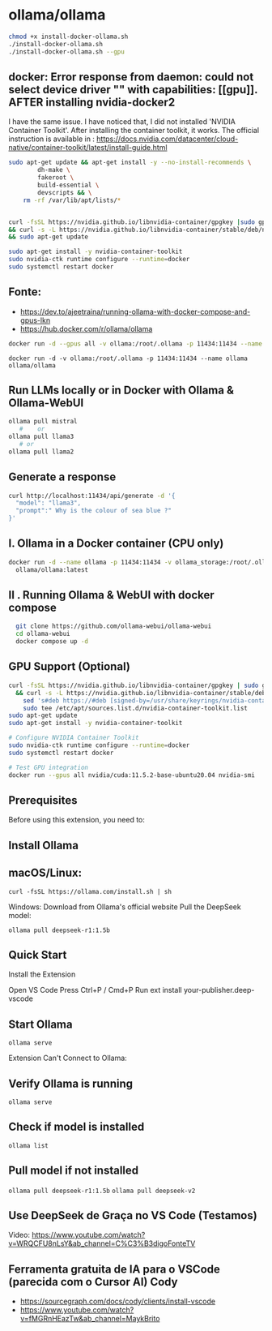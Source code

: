 # ollama/ollama

```sh
chmod +x install-docker-ollama.sh
./install-docker-ollama.sh
./install-docker-ollama.sh --gpu
```

## docker: Error response from daemon: could not select device driver "" with capabilities: [[gpu]]. AFTER installing nvidia-docker2

I have the same issue. I have noticed that, I did not installed 'NVIDIA Container Toolkit'. After installing the container toolkit, it works. The official instruction is available in : https://docs.nvidia.com/datacenter/cloud-native/container-toolkit/latest/install-guide.html

```sh
sudo apt-get update && apt-get install -y --no-install-recommends \                                                                             
        dh-make \
        fakeroot \                                                                 
        build-essential \
        devscripts && \
    rm -rf /var/lib/apt/lists/*


curl -fsSL https://nvidia.github.io/libnvidia-container/gpgkey |sudo gpg --dearmor -o /usr/share/keyrings/nvidia-container-toolkit-keyring.gpg \
&& curl -s -L https://nvidia.github.io/libnvidia-container/stable/deb/nvidia-container-toolkit.list | sed 's#deb https://#deb [signed-by=/usr/share/keyrings/nvidia-container-toolkit-keyring.gpg] https://#g' | sudo tee /etc/apt/sources.list.d/nvidia-container-toolkit.list \
&& sudo apt-get update

sudo apt-get install -y nvidia-container-toolkit
sudo nvidia-ctk runtime configure --runtime=docker
sudo systemctl restart docker
```

## Fonte:
- https://dev.to/ajeetraina/running-ollama-with-docker-compose-and-gpus-lkn
- https://hub.docker.com/r/ollama/ollama


```sh
docker run -d --gpus all -v ollama:/root/.ollama -p 11434:11434 --name ollama ollama/ollama:latest
```


`docker run -d -v ollama:/root/.ollama -p 11434:11434 --name ollama ollama/ollama`

## Run LLMs locally or in Docker with Ollama & Ollama-WebUI
```sh
ollama pull mistral
   #    or 
ollama pull llama3
   # or 
ollama pull llama2 
```

## Generate a response
```sh
curl http://localhost:11434/api/generate -d '{
  "model": "llama3",
  "prompt":" Why is the colour of sea blue ?"
}'

```

## I. Ollama in a Docker container (CPU only)
```sh
docker run -d --name ollama -p 11434:11434 -v ollama_storage:/root/.ollama \
  ollama/ollama:latest
```

## II . Running Ollama & WebUI with docker compose
  ```sh
    git clone https://github.com/ollama-webui/ollama-webui
    cd ollama-webui
    docker compose up -d
```

## GPU Support (Optional)

```sh
curl -fsSL https://nvidia.github.io/libnvidia-container/gpgkey | sudo gpg --dearmor -o /usr/share/keyrings/nvidia-container-toolkit-keyring.gpg \
  && curl -s -L https://nvidia.github.io/libnvidia-container/stable/deb/nvidia-container-toolkit.list | \
    sed 's#deb https://#deb [signed-by=/usr/share/keyrings/nvidia-container-toolkit-keyring.gpg] https://#g' | \
    sudo tee /etc/apt/sources.list.d/nvidia-container-toolkit.list
sudo apt-get update
sudo apt-get install -y nvidia-container-toolkit

# Configure NVIDIA Container Toolkit
sudo nvidia-ctk runtime configure --runtime=docker
sudo systemctl restart docker

# Test GPU integration
docker run --gpus all nvidia/cuda:11.5.2-base-ubuntu20.04 nvidia-smi
```

## Prerequisites
Before using this extension, you need to:

## Install Ollama

## macOS/Linux:
`curl -fsSL https://ollama.com/install.sh | sh`

Windows: Download from Ollama's official website
Pull the DeepSeek model:

`ollama pull deepseek-r1:1.5b`

## Quick Start
Install the Extension

Open VS Code
Press Ctrl+P / Cmd+P
Run ext install your-publisher.deep-vscode

## Start Ollama

`ollama serve`

Extension Can't Connect to Ollama:

## Verify Ollama is running
`ollama serve`

## Check if model is installed
`ollama list`

## Pull model if not installed
`ollama pull deepseek-r1:1.5b`
`ollama pull deepseek-v2`

## Use DeepSeek de Graça no VS Code (Testamos)

Video: https://www.youtube.com/watch?v=WRQCFU8nLsY&ab_channel=C%C3%B3digoFonteTV

## Ferramenta gratuita de IA para o VSCode (parecida com o Cursor AI) Cody
- https://sourcegraph.com/docs/cody/clients/install-vscode
- https://www.youtube.com/watch?v=fMGRnHEazTw&ab_channel=MaykBrito